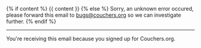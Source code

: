 {% if content %}
{{ content }}
{% else %}
Sorry, an unknown error occured, please forward this email to bugs@couchers.org so we can investigate further.
{% endif %}

---

You're receiving this email because you signed up for Couchers.org.
